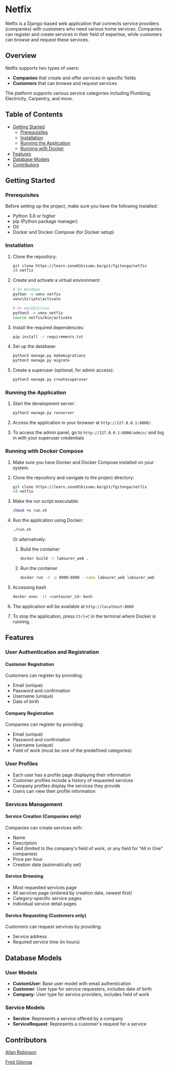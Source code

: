 # Netfix

Netfix is a Django-based web application that connects service providers (companies) with customers who need various home services. Companies can register and create services in their field of expertise, while customers can browse and request these services.

## Overview

Netfix supports two types of users:

- **Companies** that create and offer services in specific fields
- **Customers** that can browse and request services

The platform supports various service categories including Plumbing, Electricity, Carpentry, and more.

## Table of Contents

- [Getting Started](#getting-started)
  - [Prerequisites](#prerequisites)
  - [Installation](#installation)
  - [Running the Application](#running-the-application)
  - [Running with Docker](#running-with-docker)
- [Features](#features)
- [Database Models](#database-models)
- [Contributors](#contributors)

## Getting Started

### Prerequisites

Before setting up the project, make sure you have the following installed:

- Python 3.8 or higher
- pip (Python package manager)
- Git
- Docker and Docker Compose (for Docker setup)

### Installation

1. Clone the repository:

   ```bash
   git clone https://learn.zone01kisumu.ke/git/fgitonga/netfix
   cd netfix
   ```

2. Create and activate a virtual environment:

   ```bash
   # On Windows
   python -m venv netfix
   venv\Scripts\activate

   # On macOS/Linux
   python3 -m venv netfix
   source netfix/bin/activate
   ```

3. Install the required dependencies:

   ```bash
   pip install -r requirements.txt
   ```

4. Set up the database:

   ```bash
   python3 manage.py makemigrations
   python3 manage.py migrate
   ```

5. Create a superuser (optional, for admin access):
   ```bash
   python3 manage.py createsuperuser
   ```

### Running the Application

1. Start the development server:

   ```bash
   python3 manage.py runserver
   ```

2. Access the application in your browser at `http://127.0.0.1:8000/`

3. To access the admin panel, go to `http://127.0.0.1:8000/admin/` and log in with your superuser credentials

### Running with Docker Compose

1. Make sure you have Docker and Docker Compose installed on your system.

2. Clone the repository and navigate to the project directory:
   ```bash
   git clone https://learn.zone01kisumu.ke/git/fgitonga/netfix
   cd netfix
   ```

3. Make the run script executable:
   ```bash
   chmod +x run.sh
   ```

4. Run the application using Docker:
   ```bash
   ./run.sh
   ```
   Or alternatively:
   1. Build the container
      ```bash
      docker build -t labourer_web .
      ```
   2. Run the container
      ```bash
      docker run -d -p 8000:8000 --name labourer_web labourer_web
      ```
5. Accessing bash
      ```bash
      docker exec -it <container_id> bash
      ```


5. The application will be available at `http://localhost:8000`

6. To stop the application, press `Ctrl+C` in the terminal where Docker is running.


## Features

### User Authentication and Registration

#### Customer Registration

Customers can register by providing:

- Email (unique)
- Password and confirmation
- Username (unique)
- Date of birth

#### Company Registration

Companies can register by providing:

- Email (unique)
- Password and confirmation
- Username (unique)
- Field of work (must be one of the predefined categories)

### User Profiles

- Each user has a profile page displaying their information
- Customer profiles include a history of requested services
- Company profiles display the services they provide
- Users can view  their profile information

### Services Management

#### Service Creation (Companies only)

Companies can create services with:

- Name
- Description
- Field (limited to the company's field of work, or any field for "All in One" companies)
- Price per hour
- Creation date (automatically set)

#### Service Browsing

- Most requested services page
- All services page (ordered by creation date, newest first)
- Category-specific service pages
- Individual service detail pages

#### Service Requesting (Customers only)

Customers can request services by providing:

- Service address
- Required service time (in hours)

## Database Models

### User Models

- **CustomUser**: Base user model with email authentication
- **Customer**: User type for service requesters, includes date of birth
- **Company**: User type for service providers, includes field of work

### Service Models

- **Service**: Represents a service offered by a company
- **ServiceRequest**: Represents a customer's request for a service

## Contributors

[Allan Robinson](https://github.com/Githaiga22/)

[Fred Gitonga](https://github.com/fredmunene)
